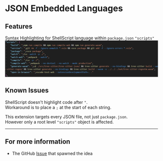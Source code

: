 # JSON Embedded Languages

## Features

Syntax Highlighting for ShellScript language within `package.json` `"scripts"`
![Example `package.json` code](images/Example.png)


## Known Issues

ShellScript doesn't highlight code after `"`.  
Workaround is to place a `;` at the start of each string.  

This extension targets every JSON file, not just `package.json`.  
However only a root level `"scripts"` object is affected.  


---

## For more information

* The GitHub [Issue](https://github.com/microsoft/vscode/issues/224581) that spawned the idea

